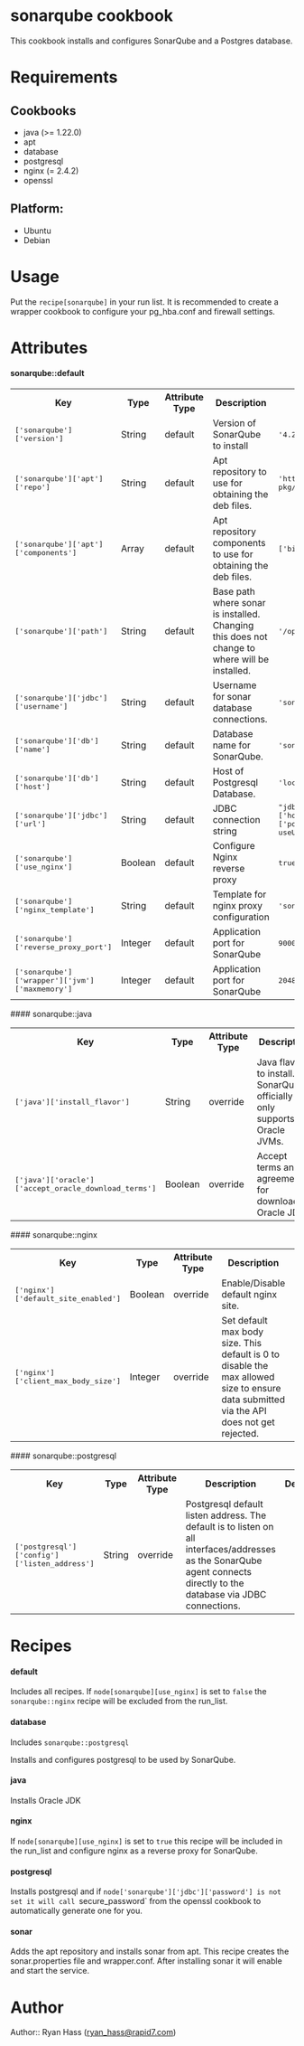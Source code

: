 # sonarqube cookbook
This cookbook installs and configures SonarQube and a Postgres database.

# Requirements
## Cookbooks

- java (>= 1.22.0)
- apt
- database
- postgresql
- nginx (= 2.4.2)
- openssl

## Platform:

- Ubuntu
- Debian

# Usage

Put the `recipe[sonarqube]` in your run list. It is recommended to create a
wrapper cookbook to configure your pg_hba.conf and firewall settings.

# Attributes
#### sonarqube::default
<table>
  <tr>
    <th>Key</th>
    <th>Type</th>
    <th>Attribute Type</th>
    <th>Description</th>
    <th>Default</th>
  </tr>
  <tr>
    <td><tt>['sonarqube']['version']</td></tt>
    <td>String</td>
    <td>default</td>
    <td>Version of SonarQube to install</td></tt>
    <td><tt>'4.2'</td></tt>
  </tr>
  <tr>
    <td><tt>['sonarqube']['apt']['repo']</td></tt>
    <td>String</td>
    <td>default</td>
    <td>Apt repository to use for obtaining the deb files.</td>
    <td><tt>'http://downloads.sourceforge.net/project/sonar-pkg/deb'</td></tt>
  </tr>
  <tr>
    <td><tt>['sonarqube']['apt']['components']</td></tt>
    <td>Array</td>
    <td>default</td>
    <td>Apt repository components to use for obtaining the deb files.</td>
    <td><tt>['binary/']</td></tt>
  </tr>
  <tr>
    <td><tt>['sonarqube']['path']</td></tt>
    <td>String</td>
    <td>default</td>
    <td>Base path where sonar is installed. Changing this does not change to where will be installed.</td>
    <td><tt>'/opt/sonar'</td></tt>
  </tr>
  <tr>
    <td><tt>['sonarqube']['jdbc']['username']</td></tt>
    <td>String</td>
    <td>default</td>
    <td>Username for sonar database connections.</td>
    <td><tt>'sonar'</td></tt>
  </tr>
  <tr>
    <td><tt>['sonarqube']['db']['name']</td></tt>
    <td>String</td>
    <td>default</td>
    <td>Database name for SonarQube.</td>
    <td><tt>'sonarqube'</td></tt>
  </tr>
  <tr>
    <td><tt>['sonarqube']['db']['host']</td></tt>
    <td>String</td>
    <td>default</td>
    <td>Host of Postgresql Database.</td>
    <td><tt>'localhost'</td></tt>
  </tr>
  <tr>
    <td><tt>['sonarqube']['jdbc']['url']</td></tt>
    <td>String</td>
    <td>default</td>
    <td>JDBC connection string</td>
    <td><tt>"jdbc:postgresql://#{node['sonarqube']['db']['host']}:#{node['postgresql']['config']['port']}/#{node['sonarqube']['db']['name']}?useUnicode=true&amp;characterEncoding=utf8"</td></tt>
  </tr>
  <tr>
    <td><tt>['sonarqube']['use_nginx']</td></tt>
    <td>Boolean</td>
    <td>default</td>
    <td>Configure Nginx reverse proxy</td>
    <td><tt>true</td></tt>
  </tr>
  <tr>
    <td><tt>['sonarqube']['nginx_template']</td></tt>
    <td>String</td>
    <td>default</td>
    <td>Template for nginx proxy configuration</td>
    <td><tt>'sonarqube_nginx.conf.erb'</td></tt>
  </tr>
  <tr>
    <td><tt>['sonarqube']['reverse_proxy_port']</td></tt>
    <td>Integer</td>
    <td>default</td>
    <td>Application port for SonarQube</td>
    <td><tt>9000</td></tt>
  </tr>
  <tr>
    <td><tt>['sonarqube']['wrapper']['jvm']['maxmemory']</td></tt>
    <td>Integer</td>
    <td>default</td>
    <td>Application port for SonarQube</td>
    <td><tt>2048</td></tt>
  </tr>
</table>
#### sonarqube::java
<table>
  <tr>
    <th>Key</th>
    <th>Type</th>
    <th>Attribute Type</th>
    <th>Description</th>
    <th>Default</th>
  </tr>
  <tr>
    <td><tt>['java']['install_flavor']</td></tt>
    <td>String</td>
    <td>override</td>
    <td>Java flavor to install. SonarQube officially only supports Oracle JVMs.<td>
    <td><tt>'oracle'</td></tt>
  </tr>
  <tr>
    <td><tt>['java']['oracle']['accept_oracle_download_terms']</td></tt>
    <td>Boolean</td>
    <td>override</td>
    <td>Accept terms and agreement for downloading Oracle JDK<td>
    <td><tt>true</td></tt>
  </tr>
</table>
#### sonarqube::nginx
<table>
  <tr>
    <th>Key</th>
    <th>Type</th>
    <th>Attribute Type</th>
    <th>Description</th>
    <th>Default</th>
  </tr>
  <tr>
    <td><tt>['nginx']['default_site_enabled']</td></tt>
    <td>Boolean</td>
    <td>override</td>
    <td>Enable/Disable default nginx site.<td>
    <td><tt>false</td></tt>
  </tr>
  <tr>
    <td><tt>['nginx']['client_max_body_size']</td></tt>
    <td>Integer</td>
    <td>override</td>
    <td>Set default max body size. This default is 0 to disable the max allowed size to ensure data submitted via the API does not get rejected.<td>
    <td><tt>0</td></tt>
  </tr>
</table>
#### sonarqube::postgresql
<table>
  <tr>
    <th>Key</th>
    <th>Type</th>
    <th>Attribute Type</th>
    <th>Description</th>
    <th>Default</th>
  </tr>
  <tr>
    <td><tt>['postgresql']['config']['listen_address']</td></tt>
    <td>String</td>
    <td>override</td>
    <td>Postgresql default listen address. The default is to listen on all interfaces/addresses as the SonarQube agent connects directly to the database via JDBC connections.<td>
    <td><tt>'0.0.0.0'</td></tt>
  </tr>
</table>

# Recipes
#### default
Includes all recipes. If `node[sonarqube][use_nginx]` is set to `false` the
`sonarqube::nginx` recipe will be excluded from the run_list.

#### database
Includes `sonarqube::postgresql`

Installs and configures postgresql to be used by SonarQube.

#### java
Installs Oracle JDK

#### nginx
If `node[sonarqube][use_nginx]` is set to `true` this recipe will be included
in the run_list and configure nginx as a reverse proxy for SonarQube.

#### postgresql
Installs postgresql and if `node['sonarqube']['jdbc']['password'] is not set it
will call `secure_password` from the openssl cookbook to automatically generate
one for you.

#### sonar
Adds the apt repository and installs sonar from apt. This recipe creates
the sonar.properties file and wrapper.conf. After installing sonar it will
enable and start the service.

####

# Author

Author:: Ryan Hass (<ryan_hass@rapid7.com>)
